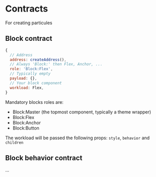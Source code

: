 # Contracts

For creating particules

## Block contract

```js
{
  // Address
  address: createAddress(),
  // Always 'Block:' then Flex, Anchor, ...
  role: 'Block:Flex',
  // Typically empty
  payload: {},
  // Your block component
  workload: Flex,
}
```

Mandatory blocks roles are:
- Block:Master (the topmost component, typically a theme wrapper)
- Block:Flex
- Block:Anchor
- Block:Button

The workload will be passed the following props: `style`, `behavior` and `children`

## Block behavior contract

...
